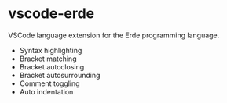 # vscode-erde

VSCode language extension for the Erde programming language.

- Syntax highlighting
- Bracket matching
- Bracket autoclosing
- Bracket autosurrounding
- Comment toggling
- Auto indentation
